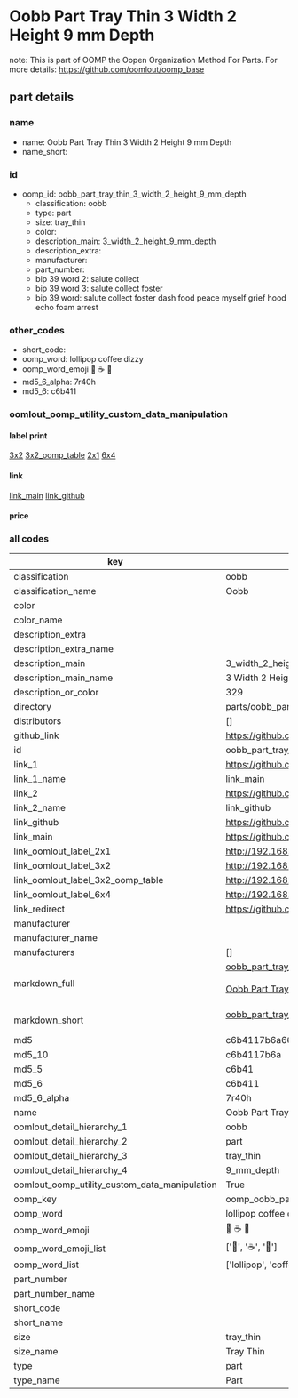 # Oobb Part Tray Thin 3 Width 2 Height 9 mm Depth  

note: This is part of OOMP the Oopen Organization Method For Parts. For more details: https://github.com/oomlout/oomp_base

##  part details
  







### name
* name: Oobb Part Tray Thin 3 Width 2 Height 9 mm Depth
* name_short: 
### id
* oomp_id: oobb_part_tray_thin_3_width_2_height_9_mm_depth
  * classification: oobb
  * type: part
  * size: tray_thin
  * color: 
  * description_main: 3_width_2_height_9_mm_depth
  * description_extra: 
  * manufacturer: 
  * part_number: 
  * bip 39 word 2: salute collect
  * bip 39 word 3: salute collect foster
  * bip 39 word: salute collect foster dash food peace myself grief hood echo foam arrest

### other_codes
* short_code: 
* oomp_word: lollipop coffee dizzy
* oomp_word_emoji :lollipop: :coffee: :dizzy:
* md5_6_alpha: 7r40h
* md5_6: c6b411






### oomlout_oomp_utility_custom_data_manipulation
#### label print
[3x2](http://192.168.1.245:1112/?label=oomp%207r40h)
[3x2_oomp_table](http://192.168.1.108:1112/?label=oomp%207r40h)
[2x1](http://192.168.1.242:1112/?label=oomp%207r40h)
[6x4](http://192.168.1.55:1112/?label=oomp%207r40h)    

#### link

[link_main](https://github.com/oomlout/oomlout_oomp_version_1_messy/tree/main/parts/oobb_part_tray_thin_3_width_2_height_9_mm_depth) [link_github](https://github.com/oomlout/oomlout_oomp_version_1_messy/tree/main/parts/oobb_part_tray_thin_3_width_2_height_9_mm_depth)                             

#### price







### all codes 
| key | value |  
| --- | --- |  
| classification | oobb |  
| classification_name | Oobb |  
| color |  |  
| color_name |  |  
| description_extra |  |  
| description_extra_name |  |  
| description_main | 3_width_2_height_9_mm_depth |  
| description_main_name | 3 Width 2 Height 9 mm Depth |  
| description_or_color | 329 |  
| directory | parts/oobb_part_tray_thin_3_width_2_height_9_mm_depth |  
| distributors | [] |  
| github_link | https://github.com/oomlout/oomlout_oomp_part_src/tree/main/parts/oobb_part_tray_thin_3_width_2_height_9_mm_depth |  
| id | oobb_part_tray_thin_3_width_2_height_9_mm_depth |  
| link_1 | https://github.com/oomlout/oomlout_oomp_version_1_messy/tree/main/parts/oobb_part_tray_thin_3_width_2_height_9_mm_depth |  
| link_1_name | link_main |  
| link_2 | https://github.com/oomlout/oomlout_oomp_version_1_messy/tree/main/parts/oobb_part_tray_thin_3_width_2_height_9_mm_depth |  
| link_2_name | link_github |  
| link_github | https://github.com/oomlout/oomlout_oomp_version_1_messy/tree/main/parts/oobb_part_tray_thin_3_width_2_height_9_mm_depth |  
| link_main | https://github.com/oomlout/oomlout_oomp_version_1_messy/tree/main/parts/oobb_part_tray_thin_3_width_2_height_9_mm_depth |  
| link_oomlout_label_2x1 | http://192.168.1.242:1112/?label=oomp%207r40h |  
| link_oomlout_label_3x2 | http://192.168.1.245:1112/?label=oomp%207r40h |  
| link_oomlout_label_3x2_oomp_table | http://192.168.1.108:1112/?label=oomp%207r40h |  
| link_oomlout_label_6x4 | http://192.168.1.55:1112/?label=oomp%207r40h |  
| link_redirect | https://github.com/oomlout/oomlout_oomp_version_1_messy/tree/main/parts/oobb_part_tray_thin_3_width_2_height_9_mm_depth |  
| manufacturer |  |  
| manufacturer_name |  |  
| manufacturers | [] |  
| markdown_full | [oobb_part_tray_thin_3_width_2_height_9_mm_depth](none)<br>[](none)<br>[Oobb Part Tray Thin 3 Width 2 Height 9 Mm Depth](none)<br><br> |  
| markdown_short | [oobb_part_tray_thin_3_width_2_height_9_mm_depth](none)<br><br> |  
| md5 | c6b4117b6a66924a872d637ab80b65f6 |  
| md5_10 | c6b4117b6a |  
| md5_5 | c6b41 |  
| md5_6 | c6b411 |  
| md5_6_alpha | 7r40h |  
| name | Oobb Part Tray Thin 3 Width 2 Height 9 mm Depth |  
| oomlout_detail_hierarchy_1 | oobb |  
| oomlout_detail_hierarchy_2 | part |  
| oomlout_detail_hierarchy_3 | tray_thin |  
| oomlout_detail_hierarchy_4 | 9_mm_depth |  
| oomlout_oomp_utility_custom_data_manipulation | True |  
| oomp_key | oomp_oobb_part_tray_thin_3_width_2_height_9_mm_depth |  
| oomp_word | lollipop coffee dizzy |  
| oomp_word_emoji | :lollipop: :coffee: :dizzy: |  
| oomp_word_emoji_list | [':lollipop:', ':coffee:', ':dizzy:'] |  
| oomp_word_list | ['lollipop', 'coffee', 'dizzy'] |  
| part_number |  |  
| part_number_name |  |  
| short_code |  |  
| short_name |  |  
| size | tray_thin |  
| size_name | Tray Thin |  
| type | part |  
| type_name | Part |  

